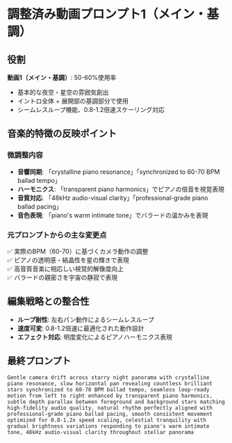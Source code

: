 # 調整済み動画プロンプト1（メイン・基調）

## 役割
**動画1（メイン・基調）**: 50-60%使用率  
- 基本的な夜空・星空の雰囲気創出
- イントロ全体 + 展開部の基調部分で使用
- シームレスループ機能、0.8-1.2倍速スケーリング対応

## 音楽的特徴の反映ポイント

### 微調整内容
- **音響同期**: 「crystalline piano resonance」「synchronized to 60-70 BPM ballad tempo」
- **ハーモニクス**: 「transparent piano harmonics」でピアノの倍音を視覚表現
- **音質対応**: 「48kHz audio-visual clarity」「professional-grade piano ballad pacing」
- **音色表現**: 「piano's warm intimate tone」でバラードの温かみを表現

### 元プロンプトからの主な変更点
✅ 実際のBPM（60-70）に基づくカメラ動作の調整  
✅ ピアノの透明感・結晶性を星の輝きで表現  
✅ 高音質音楽に相応しい視覚的解像度向上  
✅ バラードの親密さを宇宙の静寂で表現

## 編集戦略との整合性
- **ループ耐性**: 左右パン動作によるシームレスループ
- **速度可変**: 0.8-1.2倍速に最適化された動作設計
- **エフェクト対応**: 明度変化によるピアノハーモニクス表現

## 最終プロンプト

```
Gentle camera drift across starry night panorama with crystalline piano resonance, slow horizontal pan revealing countless brilliant stars synchronized to 60-70 BPM ballad tempo, seamless loop-ready motion from left to right enhanced by transparent piano harmonics, subtle depth parallax between foreground and background stars matching high-fidelity audio quality, natural rhythm perfectly aligned with professional-grade piano ballad pacing, smooth consistent movement optimized for 0.8-1.2x speed scaling, celestial tranquility with gradual brightness variations responding to piano's warm intimate tone, 48kHz audio-visual clarity throughout stellar panorama
```